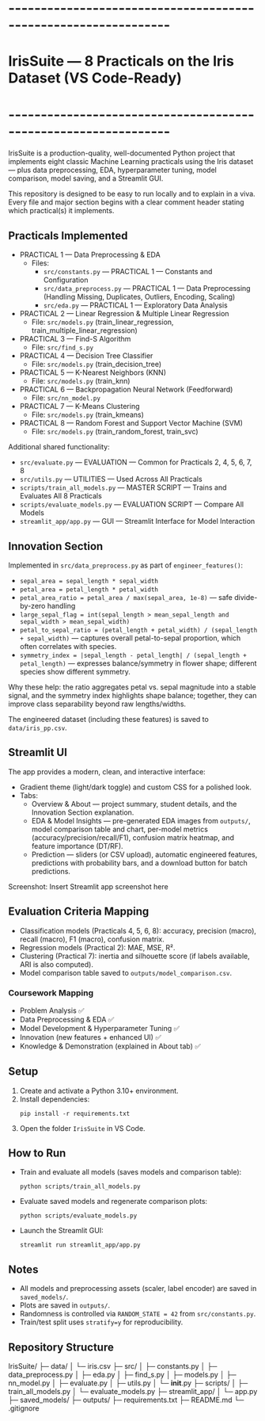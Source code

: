 # ---------------------------------------------------------------
# IrisSuite — 8 Practicals on the Iris Dataset (VS Code-Ready)
# ---------------------------------------------------------------

IrisSuite is a production-quality, well-documented Python project that implements eight classic Machine Learning practicals using the Iris dataset — plus data preprocessing, EDA, hyperparameter tuning, model comparison, model saving, and a Streamlit GUI.

This repository is designed to be easy to run locally and to explain in a viva. Every file and major section begins with a clear comment header stating which practical(s) it implements.

## Practicals Implemented

- PRACTICAL 1 — Data Preprocessing & EDA
  - Files:
    - `src/constants.py` — PRACTICAL 1 — Constants and Configuration
    - `src/data_preprocess.py` — PRACTICAL 1 — Data Preprocessing (Handling Missing, Duplicates, Outliers, Encoding, Scaling)
    - `src/eda.py` — PRACTICAL 1 — Exploratory Data Analysis
- PRACTICAL 2 — Linear Regression & Multiple Linear Regression
  - File: `src/models.py` (train_linear_regression, train_multiple_linear_regression)
- PRACTICAL 3 — Find-S Algorithm
  - File: `src/find_s.py`
- PRACTICAL 4 — Decision Tree Classifier
  - File: `src/models.py` (train_decision_tree)
- PRACTICAL 5 — K-Nearest Neighbors (KNN)
  - File: `src/models.py` (train_knn)
- PRACTICAL 6 — Backpropagation Neural Network (Feedforward)
  - File: `src/nn_model.py`
- PRACTICAL 7 — K-Means Clustering
  - File: `src/models.py` (train_kmeans)
- PRACTICAL 8 — Random Forest and Support Vector Machine (SVM)
  - File: `src/models.py` (train_random_forest, train_svc)

Additional shared functionality:
- `src/evaluate.py` — EVALUATION — Common for Practicals 2, 4, 5, 6, 7, 8
- `src/utils.py` — UTILITIES — Used Across All Practicals
- `scripts/train_all_models.py` — MASTER SCRIPT — Trains and Evaluates All 8 Practicals
- `scripts/evaluate_models.py` — EVALUATION SCRIPT — Compare All Models
- `streamlit_app/app.py` — GUI — Streamlit Interface for Model Interaction

## Innovation Section
Implemented in `src/data_preprocess.py` as part of `engineer_features()`:
- `sepal_area = sepal_length * sepal_width`
- `petal_area = petal_length * petal_width`
- `petal_area_ratio = petal_area / max(sepal_area, 1e-8)` — safe divide-by-zero handling
- `large_sepal_flag = int(sepal_length > mean_sepal_length and sepal_width > mean_sepal_width)`
- `petal_to_sepal_ratio = (petal_length + petal_width) / (sepal_length + sepal_width)` — captures overall petal-to-sepal proportion, which often correlates with species.
- `symmetry_index = |sepal_length - petal_length| / (sepal_length + petal_length)` — expresses balance/symmetry in flower shape; different species show different symmetry.

Why these help: the ratio aggregates petal vs. sepal magnitude into a stable signal, and the symmetry index highlights shape balance; together, they can improve class separability beyond raw lengths/widths.

The engineered dataset (including these features) is saved to `data/iris_pp.csv`.

## Streamlit UI
The app provides a modern, clean, and interactive interface:
- Gradient theme (light/dark toggle) and custom CSS for a polished look.
- Tabs:
  - Overview & About — project summary, student details, and the Innovation Section explanation.
  - EDA & Model Insights — pre-generated EDA images from `outputs/`, model comparison table and chart, per-model metrics (accuracy/precision/recall/F1), confusion matrix heatmap, and feature importance (DT/RF).
  - Prediction — sliders (or CSV upload), automatic engineered features, predictions with probability bars, and a download button for batch predictions.

Screenshot: Insert Streamlit app screenshot here

## Evaluation Criteria Mapping
- Classification models (Practicals 4, 5, 6, 8): accuracy, precision (macro), recall (macro), F1 (macro), confusion matrix.
- Regression models (Practical 2): MAE, MSE, R².
- Clustering (Practical 7): inertia and silhouette score (if labels available, ARI is also computed).
- Model comparison table saved to `outputs/model_comparison.csv`.

### Coursework Mapping
- Problem Analysis ✅
- Data Preprocessing & EDA ✅
- Model Development & Hyperparameter Tuning ✅
- Innovation (new features + enhanced UI) ✅
- Knowledge & Demonstration (explained in About tab) ✅

## Setup

1. Create and activate a Python 3.10+ environment.
2. Install dependencies:
   ```
   pip install -r requirements.txt
   ```
3. Open the folder `IrisSuite` in VS Code.

## How to Run

- Train and evaluate all models (saves models and comparison table):
  ```
  python scripts/train_all_models.py
  ```
- Evaluate saved models and regenerate comparison plots:
  ```
  python scripts/evaluate_models.py
  ```
- Launch the Streamlit GUI:
  ```
  streamlit run streamlit_app/app.py
  ```

## Notes

- All models and preprocessing assets (scaler, label encoder) are saved in `saved_models/`.
- Plots are saved in `outputs/`.
- Randomness is controlled via `RANDOM_STATE = 42` from `src/constants.py`.
- Train/test split uses `stratify=y` for reproducibility.

## Repository Structure

IrisSuite/
├─ data/
│  └─ iris.csv
├─ src/
│  ├─ constants.py
│  ├─ data_preprocess.py
│  ├─ eda.py
│  ├─ find_s.py
│  ├─ models.py
│  ├─ nn_model.py
│  ├─ evaluate.py
│  ├─ utils.py
│  └─ __init__.py
├─ scripts/
│  ├─ train_all_models.py
│  └─ evaluate_models.py
├─ streamlit_app/
│  └─ app.py
├─ saved_models/
├─ outputs/
├─ requirements.txt
├─ README.md
└─ .gitignore
